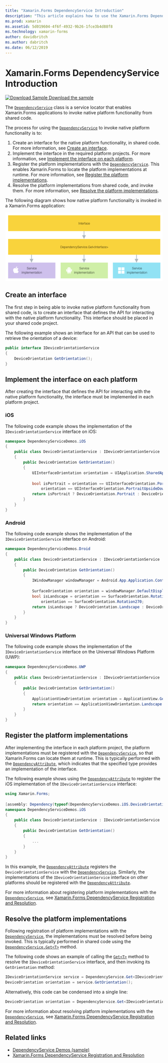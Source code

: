 ```yaml
---
title: "Xamarin.Forms DependencyService Introduction"
description: "This article explains how to use the Xamarin.Forms DependencyService class to invoke native platform functionality."
ms.prod: xamarin
ms.assetid: 5d019604-4f6f-4932-9b26-1fce3b4d88f8
ms.technology: xamarin-forms
author: davidbritch
ms.author: dabritch
ms.date: 06/12/2019
---
```


# Xamarin.Forms DependencyService Introduction

[![Download Sample](~/media/shared/download.png) Download the sample](https://docs.microsoft.com/samples/xamarin/xamarin-forms-samples/dependencyservice/)

The [`DependencyService`](xref:Xamarin.Forms.DependencyService) class is a service locator that enables Xamarin.Forms applications to invoke native platform functionality from shared code.

The process for using the [`DependencyService`](xref:Xamarin.Forms.DependencyService) to invoke native platform functionality is to:

1. Create an interface for the native platform functionality, in shared code. For more information, see [Create an interface](#create-an-interface).
1. Implement the interface in the required platform projects. For more information, see [Implement the interface on each platform](#implement-the-interface-on-each-platform).
1. Register the platform implementations with the [`DependencyService`](xref:Xamarin.Forms.DependencyService). This enables Xamarin.Forms to locate the platform implementations at runtime. For more information, see [Register the platform implementations](#register-the-platform-implementations).
1. Resolve the platform implementations from shared code, and invoke them. For more information, see [Resolve the platform implementations](#resolve-the-platform-implementations).

The following diagram shows how native platform functionality is invoked in a Xamarin.Forms application:

![Overview of service location using the Xamarin.Forms DependencyService class](introduction-images/dependency-service.png "DependencyService service location")

## Create an interface

The first step in being able to invoke native platform functionality from shared code, is to create an interface that defines the API for interacting with the native platform functionality. This interface should be placed in your shared code project.

The following example shows an interface for an API that can be used to retrieve the orientation of a device:

```csharp
public interface IDeviceOrientationService
{
    DeviceOrientation GetOrientation();
}
```

## Implement the interface on each platform

After creating the interface that defines the API for interacting with the native platform functionality, the interface must be implemented in each platform project.

### iOS

The following code example shows the implementation of the `IDeviceOrientationService` interface on iOS:

```csharp
namespace DependencyServiceDemos.iOS
{
    public class DeviceOrientationService : IDeviceOrientationService
    {
        public DeviceOrientation GetOrientation()
        {
            UIInterfaceOrientation orientation = UIApplication.SharedApplication.StatusBarOrientation;

            bool isPortrait = orientation == UIInterfaceOrientation.Portrait ||
                orientation == UIInterfaceOrientation.PortraitUpsideDown;
            return isPortrait ? DeviceOrientation.Portrait : DeviceOrientation.Landscape;
        }
    }
}
```

### Android

The following code example shows the implementation of the `IDeviceOrientationService` interface on Android:

```csharp
namespace DependencyServiceDemos.Droid
{
    public class DeviceOrientationService : IDeviceOrientationService
    {
        public DeviceOrientation GetOrientation()
        {
            IWindowManager windowManager = Android.App.Application.Context.GetSystemService(Context.WindowService).JavaCast<IWindowManager>();

            SurfaceOrientation orientation = windowManager.DefaultDisplay.Rotation;
            bool isLandscape = orientation == SurfaceOrientation.Rotation90 ||
                orientation == SurfaceOrientation.Rotation270;
            return isLandscape ? DeviceOrientation.Landscape : DeviceOrientation.Portrait;
        }
    }
}
```

### Universal Windows Platform

The following code example shows the implementation of the `IDeviceOrientationService` interface on the Universal Windows Platform (UWP):

```csharp
namespace DependencyServiceDemos.UWP
{
    public class DeviceOrientationService : IDeviceOrientationService
    {
        public DeviceOrientation GetOrientation()
        {
            ApplicationViewOrientation orientation = ApplicationView.GetForCurrentView().Orientation;
            return orientation == ApplicationViewOrientation.Landscape ? DeviceOrientation.Landscape : DeviceOrientation.Portrait;
        }
    }
}
```

## Register the platform implementations

After implementing the interface in each platform project, the platform implementations must be registered with the [`DependencyService`](xref:Xamarin.Forms.DependencyService), so that Xamarin.Forms can locate them at runtime. This is typically performed with the [`DependencyAttribute`](xref:Xamarin.Forms.DependencyAttribute), which indicates that the specified type provides an implementation of the interface.

The following example shows using the [`DependencyAttribute`](xref:Xamarin.Forms.DependencyAttribute) to register the iOS implementation of the `IDeviceOrientationService` interface:

```csharp
using Xamarin.Forms;

[assembly: Dependency(typeof(DependencyServiceDemos.iOS.DeviceOrientationService))]
namespace DependencyServiceDemos.iOS
{
    public class DeviceOrientationService : IDeviceOrientationService
    {
        public DeviceOrientation GetOrientation()
        {
            ...
        }
    }
}
```

In this example, the [`DependencyAttribute`](xref:Xamarin.Forms.DependencyAttribute) registers the `DeviceOrientationService` with the [`DependencyService`](xref:Xamarin.Forms.DependencyService). Similarly, the implementations of the `IDeviceOrientationService` interface on other platforms should be registered with the [`DependencyAttribute`](xref:Xamarin.Forms.DependencyAttribute).

For more information about registering platform implementations with the [`DependencyService`](xref:Xamarin.Forms.DependencyService), see [Xamarin.Forms DependencyService Registration and Resolution](registration-and-resolution.md).

## Resolve the platform implementations

Following registration of platform implementations with the [`DependencyService`](xref:Xamarin.Forms.DependencyService), the implementations must be resolved before being invoked. This is typically performed in shared code using the [`DependencyService.Get<T>`](xref:Xamarin.Forms.DependencyService.Get*) method.

The following code shows an example of calling the [`Get<T>`](xref:Xamarin.Forms.DependencyService.Get*) method to resolve the `IDeviceOrientationService` interface, and then invoking its `GetOrientation` method:

```csharp
IDeviceOrientationService service = DependencyService.Get<IDeviceOrientationService>();
DeviceOrientation orientation = service.GetOrientation();
```

Alternatively, this code can be condensed into a single line:

```csharp
DeviceOrientation orientation = DependencyService.Get<IDeviceOrientationService>().GetOrientation();
```

For more information about resolving platform implementations with the [`DependencyService`](xref:Xamarin.Forms.DependencyService), see [Xamarin.Forms DependencyService Registration and Resolution](registration-and-resolution.md).

## Related links

- [DependencyService Demos (sample)](https://docs.microsoft.com/samples/xamarin/xamarin-forms-samples/dependencyservice/)
- [Xamarin.Forms DependencyService Registration and Resolution](registration-and-resolution.md)

